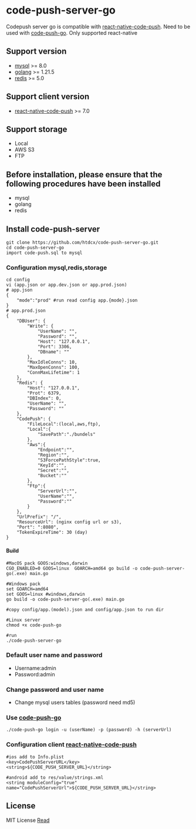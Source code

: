 # code-push-server-go
Codepush server go is compatible with [react-native-code-push](https://github.com/microsoft/react-native-code-push). Need to be used with [code-push-go](https://github.com/htdcx/code-push-go). Only supported react-native

## Support version
- [mysql](https://dev.mysql.com/downloads/mysql/)  >= 8.0
- [golang](https://go.dev/dl/) >= 1.21.5
- [redis](https://redis.io/downloads/)  >= 5.0

## Support client version
- [react-native-code-push](https://github.com/microsoft/react-native-code-push) >= 7.0

## Support storage
- Local
- AWS S3 
- FTP

## Before installation, please ensure that the following procedures have been installed
- mysql
- golang
- redis

## Install code-push-server
```shell
git clone https://github.com/htdcx/code-push-server-go.git
cd code-push-server-go
import code-push.sql to mysql
```
### Configuration mysql,redis,storage
``` shell
cd config
vi (app.json or app.dev.json or app.prod.json) 
# app.json
{
    "mode":"prod" #run read config app.{mode}.json
}
# app.prod.json
{
    "DBUser": {
        "Write": {
            "UserName": "",
            "Password": "",
            "Host": "127.0.0.1",
            "Port": 3306,
            "DBname": ""
        },
        "MaxIdleConns": 10,
        "MaxOpenConns": 100,
        "ConnMaxLifetime": 1
    },
    "Redis": {
        "Host": "127.0.0.1",
        "Prot": 6379,
        "DBIndex": 0,
        "UserName": "",
        "Password": ""
    },
    "CodePush": {
        "FileLocal":(local,aws,ftp),
        "Local":{
            "SavePath":"./bundels"
        },
        "Aws":{
            "Endpoint":"",
            "Region":"",
            "S3ForcePathStyle":true,
            "KeyId":"",
            "Secret":"",
            "Bucket":""
        },
        "Ftp":{
            "ServerUrl":"",
            "UserName":"",
            "Password":""
        }
    },
    "UrlPrefix": "/",
    "ResourceUrl": (nginx config url or s3),
    "Port": ":8080",
    "TokenExpireTime": 30 (day)
}

```
#### Build
``` shell
#MacOS pack GOOS:windows,darwin
CGO_ENABLED=0 GOOS=linux  GOARCH=amd64 go build -o code-push-server-go(.exe) main.go

#Windows pack
set GOARCH=amd64
set GOOS=linux #windows,darwin
go build -o code-push-server-go(.exe) main.go

#copy config/app.(model).json and config/app.json to run dir 

#Linux server
chmod +x code-push-go

#run
./code-push-server-go
```
### Default user name and password
- Username:admin
- Password:admin

### Change password and user name
- Change mysql users tables (password need md5)

### Use [code-push-go](https://github.com/htdcx/code-push-go)
``` shell
./code-push-go login -u (userName) -p (password) -h (serverUrl)
```
### Configuration client [react-native-code-push](https://github.com/microsoft/react-native-code-push)

``` shell
#ios add to Info.plist
<key>CodePushServerURL</key>
<string>${CODE_PUSH_SERVER_URL}</string>

#android add to res/value/strings.xml
<string moduleConfig="true" name="CodePushServerUrl">${CODE_PUSH_SERVER_URL}</string>
```

## License
MIT License [Read](https://github.com/htdcx/code-push-server-go/blob/main/LICENSE)
